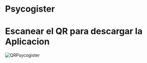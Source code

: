 # Psycogister

# Escanear el QR para descargar la Aplicacion

![QRPsycogister](https://user-images.githubusercontent.com/104682640/170737942-0186361f-538c-407f-9748-e922fc426b2d.png)
